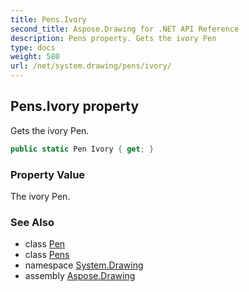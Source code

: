 ```yaml
---
title: Pens.Ivory
second_title: Aspose.Drawing for .NET API Reference
description: Pens property. Gets the ivory Pen
type: docs
weight: 580
url: /net/system.drawing/pens/ivory/
---
```

## Pens.Ivory property

Gets the ivory Pen.

```csharp
public static Pen Ivory { get; }
```

### Property Value

The ivory Pen.

### See Also

* class [Pen](../../pen/)
* class [Pens](../)
* namespace [System.Drawing](../../pens/)
* assembly [Aspose.Drawing](../../../)


